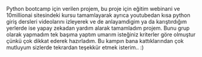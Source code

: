 Python bootcamp için verilen projem, bu proje için eğitim webinarıi ve 10millionai sitesindeki kursu tamamlayarak ayrıca youtubedan kısa python giriş dersleri videolarını izleyerek ve de
anlayamdigim ya da karıştırdığım yerlerde ise yapay zekadan yardım alarak tamamladım projem. Bunu grup olarak yapmadım tek başıma yaptım 
umarım isteğiniz kriterler göre olmuştur çünkü çok dikkat ederek hazırladım. Bu kampın bana kattıklarından çok mutluyum sizlerde tekrardan teşekkür etmek isterim.. :)
